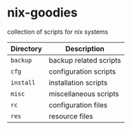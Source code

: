 # nix-goodies
collection of scripts for nix systems

|Directory|Description|
|---|---|
|`backup`     |backup related scripts|
|`cfg`        |configuration scripts|
|`install`    |installation scripts|
|`misc`       |miscellaneous scripts|
|`rc`         |configuration files|
|`res`        |resource files|


